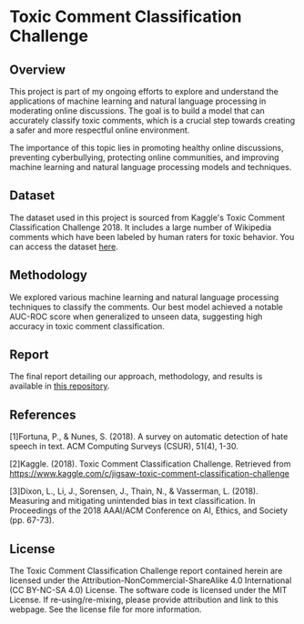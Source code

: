 # Toxic Comment Classification Challenge

## Overview
This project is part of my ongoing efforts to explore and understand the applications of machine learning and natural language processing in moderating online discussions. The goal is to build a model that can accurately classify toxic comments, which is a crucial step towards creating a safer and more respectful online environment.

The importance of this topic lies in promoting healthy online discussions, preventing cyberbullying, protecting online communities, and improving machine learning and natural language processing models and techniques.

## Dataset
The dataset used in this project is sourced from Kaggle's Toxic Comment Classification Challenge 2018. It includes a large number of Wikipedia comments which have been labeled by human raters for toxic behavior. You can access the dataset [here](https://www.kaggle.com/c/jigsaw-toxic-comment-classification-challenge).

## Methodology
We explored various machine learning and natural language processing techniques to classify the comments. Our best model achieved a notable AUC-ROC score when generalized to unseen data, suggesting high accuracy in toxic comment classification.

## Report
The final report detailing our approach, methodology, and results is available in [this repository](https://github.com/billwan96/2023_12_Toxic-comment-classification/tree/main/report).

## References
[1]Fortuna, P., & Nunes, S. (2018). A survey on automatic detection of hate speech in text. ACM Computing Surveys (CSUR), 51(4), 1-30.

[2]Kaggle. (2018). Toxic Comment Classification Challenge. Retrieved from https://www.kaggle.com/c/jigsaw-toxic-comment-classification-challenge

[3]Dixon, L., Li, J., Sorensen, J., Thain, N., & Vasserman, L. (2018). Measuring and mitigating unintended bias in text classification. In Proceedings of the 2018 AAAI/ACM Conference on AI, Ethics, and Society (pp. 67-73).

## License
The Toxic Comment Classification Challenge report contained herein are licensed under the Attribution-NonCommercial-ShareAlike 4.0 International (CC BY-NC-SA 4.0) License. The software code is licensed under the MIT License. If re-using/re-mixing, please provide attribution and link to this webpage. See the license file for more information.
